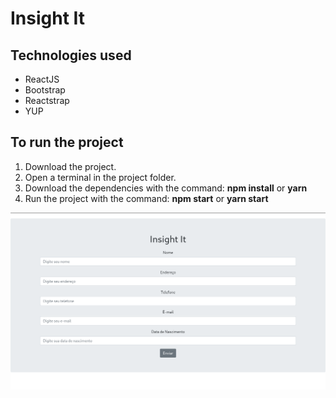 # Insight It

## Technologies used
* ReactJS
* Bootstrap
* Reactstrap
* YUP

## To run the project
1. Download the project.
2. Open a terminal in the project folder.
3. Download the dependencies with the command: **npm install** or **yarn**
3. Run the project with the command: **npm start** or **yarn start**

![banner](https://github.com/pauloteixeira01/insight-it/blob/main/src/img/banner.png)

